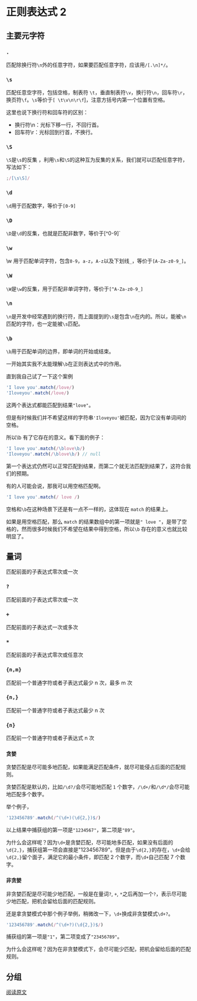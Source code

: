 <!--
 * @Description: 日常笔记文件夹
 * @Author: xiehuaqiang
 * @FilePath: /kaka-blog/src/docs/kaka/unpublished/正则表达式2.md
 * @Date: 2021-03-15 20:50:07
 * @LastEditTime: 2021-06-17 20:53:37
-->

# 正则表达式 2

## 主要元字符

### **`.`**

匹配除换行符`\n`外的任意字符，如果要匹配任意字符，应该用`/[.\n]*/`。

### **`\s`**

匹配任意空字符，包括空格，制表符 `\t`，垂直制表符`\v`，换行符`\n`，回车符`\r`，换页符`\f`。`\s`等价于`[ \t\v\n\r\f`]，注意方括号内第一个位置有空格。

这里也说下换行符和回车符的区别：

- 换行符\n：光标下移一行，不回行首。
- 回车符\r：光标回到行首，不换行。

### **`\S`**

`\S`是`\s`的反集 ，利用`\s`和`\S`的这种互为反集的关系，我们就可以匹配任意字符，写法如下：

```js
;/[\s\S]/
```

### **`\d`**

`\d`用于匹配数字，等价于`[0-9]`

### **`\D`**

`\D`是`\d`的反集，也就是匹配非数字，等价于[^0-9]`

### **`\w`**

\w 用于匹配单词字符，包含`0-9`，`a-z`，`A-z`以及下划线`_`，等价于`[A-Za-z0-9_]`。

### **`\W`**

`\W`是`\w`的反集，用于匹配非单词字符，等价于`[^A-Za-z0-9_]`

### **`\n`**

`\n`是开发中经常遇到的换行符，而上面提到的`\s`是包含`\n`在内的。所以，能被`\n`匹配的字符，也一定能被`\s`匹配。

### **`\b`**

`\b`用于匹配单词的边界，即单词的开始或结束。

一开始其实我不太能理解`\b`在正则表达式中的作用。

直到我自己试了一下这个案例

```js
'I love you'.match(/love/)
'Iloveyou'.match(/love/)
```

这两个表达式都能匹配到结果`"love"`。

但是有时候我们并不希望这样的字符串`'Iloveyou'`被匹配，因为它没有单词间的空格。

所以\b 有了它存在的意义。看下面的例子：

```js
'I love you'.match(/\blove\b/)
'Iloveyou'.match(/\blove\b/) // null
```

第一个表达式仍然可以正常匹配到结果，而第二个就无法匹配到结果了，这符合我们的预期。

有的人可能会说，那我可以用空格匹配啊。

```js
'I love you'.match(/ love /)
```

空格和`\b`在这种场景下还是有一点不一样的，这体现在 `match` 的结果上。

如果是用空格匹配，那么 `match` 的结果数组中的第一项就是`" love "`，是带了空格的，然而很多时候我们不希望在结果中得到空格，所以`\b` 存在的意义也就比较明显了。

## 量词

匹配前面的子表达式零次或一次

### **`?`**

匹配前面的子表达式零次或一次

### **`+`**

匹配前面的子表达式一次或多次

### **`*`**

匹配前面的子表达式零次或任意次

### **`{n,m}`**

匹配前一个普通字符或者子表达式最少 n 次，最多 m 次

### **`{n,}`**

匹配前一个普通字符或者子表达式最少 n 次

### **`{n}`**

匹配前一个普通字符或者子表达式 n 次

### **`贪婪`**

贪婪匹配是尽可能多地匹配，如果能满足匹配条件，就尽可能侵占后面的匹配规则。

贪婪匹配是默认的，比如`/\d?/`会尽可能地匹配 `1` 个数字，`/\d+/`和`/\d*/`会尽可能地匹配多个数字。

举个例子，

```js
'123456789'.match(/^(\d+)(\d{2,})$/)
```

以上结果中捕获组的第一项是`"1234567"`，第二项是`"89"`。

为什么会这样呢？因为`\d+`是贪婪匹配，尽可能地多匹配，如果没有后面的`\d{2,}`，捕获组第一项会直接是"123456789"。但是由于`\d{2,}`的存在，`\d+`会给`\d{2,}`留个面子，满足它的最小条件，即匹配 2 个数字，而`\d+`自己匹配 7 个数字。

### **`非贪婪`**

非贪婪匹配是尽可能少地匹配，一般是在量词`?`, `+`, `*`之后再加一个`?`，表示尽可能少地匹配，把机会留给后面的匹配规则。

还是拿贪婪模式中那个例子举例，稍微改一下，`\d+`换成非贪婪模式`\d+?`。

```js
'123456789'.match(/^(\d+?)(\d{2,})$/)
```

捕获组的第一项是`"1"`，第二项变成了`"23456789"`。

为什么会这样呢？因为在非贪婪模式下，会尽可能少匹配，把机会留给后面的匹配规则。

## 分组

[阅读原文](https://mp.weixin.qq.com/s/dZu_S8IPTFsLUuYk72XtSw)
